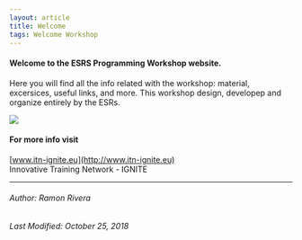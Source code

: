 ```yaml
---
layout: article
title: Welcome
tags: Welcome Workshop
---
```


#### Welcome to the ESRS Programming Workshop website. 
Here you will find all the info related with the workshop: material, excersices, useful links, and more.
This workshop design, developep and organize entirely by the ESRs.

![](https://i.imgur.com/KMVYY8O.png)  

#### For more info visit
[www.itn-ignite.eu](http://www.itn-ignite.eu)   
Innovative Training Network - IGNITE    

---
###### Author: Ramon Rivera  
###### Last Modified: October 25, 2018  
